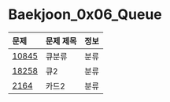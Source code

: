 # Baekjoon_0x06_Queue

문제 | 문제 제목 | 정보
:----|:----|:----:|
[10845](https://www.acmicpc.net/problem/10845)  | 큐분류 |  분류
[18258](https://www.acmicpc.net/problem/18258)  |큐2 |  분류
[2164](https://www.acmicpc.net/problem/2164)  | 카드2 |  분류

